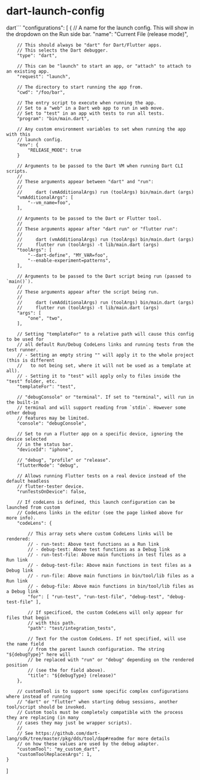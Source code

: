 # dart-launch-config


dart```
"configurations": [
	{
		// A name for the launch config. This will show in the dropdown on the Run side bar.
		"name": "Current File (release mode)",

		// This should always be "dart" for Dart/Flutter apps.
		// This selects the Dart debugger.
		"type": "dart",

		// This can be "launch" to start an app, or "attach" to attach to an existing app.
		"request": "launch",

		// The directory to start running the app from.
		"cwd": "/foo/bar",

		// The entry script to execute when running the app.
		// Set to a "web" in a Dart web app to run in web move.
		// Set to "test" in an app with tests to run all tests.
		"program": "bin/main.dart",

		// Any custom environment variables to set when running the app with this
		// launch config.
		"env": {
			"RELEASE_MODE": true
		}

		// Arguments to be passed to the Dart VM when running Dart CLI scripts.
		// 
		// These arguments appear between "dart" and "run":
		//
		//     dart (vmAdditionalArgs) run (toolArgs) bin/main.dart (args)
		"vmAdditionalArgs": [
			"--vm_name=foo",
		],
		
		// Arguments to be passed to the Dart or Flutter tool.
		// 
		// These arguments appear after "dart run" or "flutter run":
		//
		//     dart (vmAdditionalArgs) run (toolArgs) bin/main.dart (args)
		//     flutter run (toolArgs) -t lib/main.dart (args)
		"toolArgs": [
			"--dart-define", "MY_VAR=foo",
			"--enable-experiment=patterns",
		],

		// Arguments to be passed to the Dart script being run (passed to `main()`).
		//
		// These arguments appear after the script being run.
		//
		//     dart (vmAdditionalArgs) run (toolArgs) bin/main.dart (args)
		//     flutter run (toolArgs) -t lib/main.dart (args)
		"args": [
			"one", "two",
		],

		// Setting "templateFor" to a relative path will cause this config to be used for
		// all default Run/Debug CodeLens links and running tests from the test runner.
		// - Setting an empty string "" will apply it to the whole project (this is different
		//   to not being set, where it will not be used as a template at all).
		// - Setting it to "test" will apply only to files inside the "test" folder, etc.
		"templateFor": "test",

		// "debugConsole" or "terminal". If set to "terminal", will run in the built-in
		// terminal and will support reading from `stdin`. However some other debug
		// features may be limited.
		"console": "debugConsole",

		// Set to run a Flutter app on a specific device, ignoring the device selected
		// in the status bar.
		"deviceId": "iphone",

		// "debug", "profile" or "release".
		"flutterMode": "debug",

		// Allows running Flutter tests on a real device instead of the default headless
		// flutter-tester device.
		"runTestsOnDevice": false,

		// If codeLens is defined, this launch configuration can be launched from custom
		// CodeLens links in the editor (see the page linked above for more info).
		"codeLens": {

			// This array sets where custom CodeLens links will be rendered:
			// - run-test: Above test functions as a Run link
			// - debug-test: Above test functions as a Debug link
			// - run-test-file: Above main functions in test files as a Run link
			// - debug-test-file: Above main functions in test files as a Debug link
			// - run-file: Above main functions in bin/tool/lib files as a Run link
			// - debug-file: Above main functions in bin/tool/lib files as a Debug link
			"for": [ "run-test", "run-test-file", "debug-test", "debug-test-file" ],

			// If specificed, the custom CodeLens will only appear for files that begin
			// with this path.
			"path": "test/integration_tests",

			// Text for the custom CodeLens. If not specified, will use the name field
			// from the parent launch configuration. The string "${debugType}" here will
			// be replaced with "run" or "debug" depending on the rendered position
			// (see the for field above).
			"title": "${debugType} (release)"
		},

		// customTool is to support some specific complex configurations where instead of running
		// "dart" or "flutter" when starting debug sessions, another tool/script should be invoked.
		// Custom tools must be completely compatible with the process they are replacing (in many
		// cases they may just be wrapper scripts).
		//
		// See https://github.com/dart-lang/sdk/tree/master/pkg/dds/tool/dap#readme for more details
		// on how these values are used by the debug adapter.
		"customTool": "my_custom_dart",
		"customToolReplacesArgs": 1,
	}
]
```
